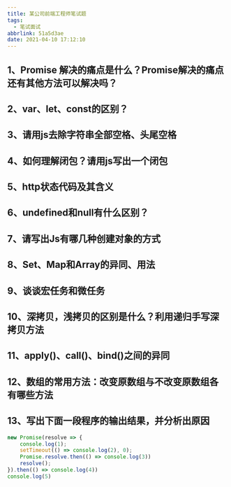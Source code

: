 ```yaml
---
title: 某公司前端工程师笔试题
tags:
  - 笔试面试
abbrlink: 51a5d3ae
date: 2021-04-10 17:12:10
---
```




## 1、Promise 解决的痛点是什么？Promise解决的痛点还有其他方法可以解决吗？





## 2、var、let、const的区别？





## 3、请用js去除字符串全部空格、头尾空格





## 4、如何理解闭包？请用js写出一个闭包





## 5、http状态代码及其含义





## 6、undefined和null有什么区别？





## 7、请写出Js有哪几种创建对象的方式





## 8、Set、Map和Array的异同、用法





## 9、谈谈宏任务和微任务





## 10、深拷贝，浅拷贝的区别是什么？利用递归手写深拷贝方法



## 11、apply()、call()、bind()之间的异同



## 12、数组的常用方法：改变原数组与不改变原数组各有哪些方法



## 13、写出下面一段程序的输出结果，并分析出原因

```javascript
new Promise(resolve => {
    console.log(1);
    setTimeout(() => console.log(2), 0);
    Promise.resolve.then(() => console.log(3))
    resolve();
}).then(() => console.log(4))
console.log(5)
```

